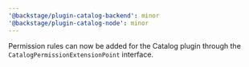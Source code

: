 ```yaml
---
'@backstage/plugin-catalog-backend': minor
'@backstage/plugin-catalog-node': minor
---
```


Permission rules can now be added for the Catalog plugin through the `CatalogPermissionExtensionPoint` interface.
